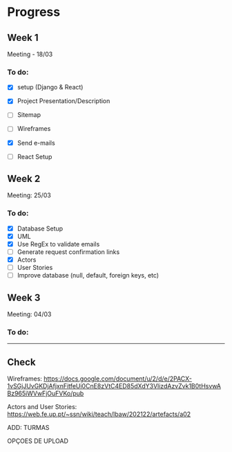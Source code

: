 # Progress

## Week 1

Meeting - 18/03

### To do:

- [x] setup (Django & React)
- [x] Project Presentation/Description
- [ ] Sitemap
- [ ] Wireframes
- [x] Send e-mails
- [ ] React Setup


## Week 2

Meeting: 25/03

### To do:

- [x] Database Setup
- [x] UML
- [x] Use RegEx to validate emails
- [ ] Generate request confirmation links
- [x] Actors
- [ ] User Stories
- [ ] Improve database (null, default, foreign keys, etc) 

## Week 3

Meeting: 04/03

### To do:


<hr>

## Check

Wireframes: https://docs.google.com/document/u/2/d/e/2PACX-1vSGjJUvGKDjAfjxnFitfeUi0CnE8zVtC4ED85dXdY3VlizdAzvZvk1B0tHsvwABz965iWVwFjOuFVKo/pub

Actors and User Stories:
https://web.fe.up.pt/~ssn/wiki/teach/lbaw/202122/artefacts/a02


ADD:
TURMAS

OPÇOES DE UPLOAD